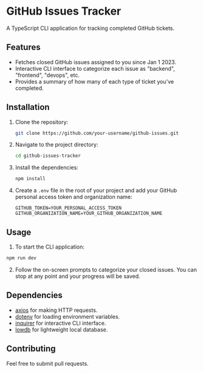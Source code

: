 # GitHub Issues Tracker

A TypeScript CLI application for tracking completed GitHub tickets.

## Features

- Fetches closed GitHub issues assigned to you since Jan 1 2023.
- Interactive CLI interface to categorize each issue as "backend", "frontend", "devops", etc.
- Provides a summary of how many of each type of ticket you've completed.

## Installation

1. Clone the repository:
    ```bash
    git clone https://github.com/your-username/github-issues.git
    ```

2. Navigate to the project directory:
    ```bash
    cd github-issues-tracker
    ```

3. Install the dependencies:
    ```bash
    npm install
    ```

4. Create a `.env` file in the root of your project and add your GitHub personal access token and organization name:
    ```plaintext
    GITHUB_TOKEN=YOUR_PERSONAL_ACCESS_TOKEN
    GITHUB_ORGANIZATION_NAME=YOUR_GITHUB_ORGANIZATION_NAME
    ```

## Usage

1. To start the CLI application:

```bash
npm run dev
```

2. Follow the on-screen prompts to categorize your closed issues. You can stop at any point and your progress will be saved.

## Dependencies
- [axios](https://github.com/axios/axios) for making HTTP requests.
- [dotenv](https://github.com/motdotla/dotenv) for loading environment variables.
- [inquirer](https://github.com/SBoudrias/Inquirer.js) for interactive CLI interface.
- [lowdb](https://github.com/typicode/lowdb) for lightweight local database.


## Contributing
Feel free to submit pull requests.
